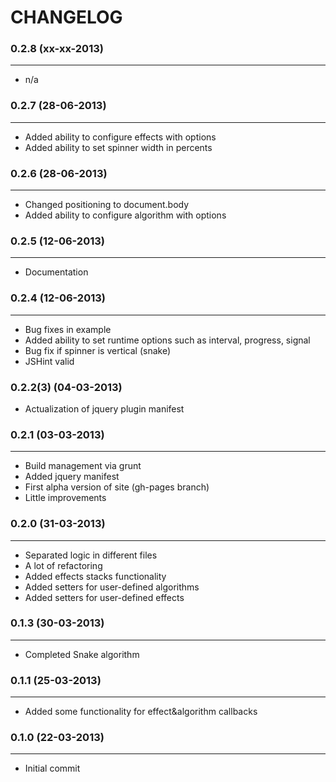 CHANGELOG
=========
### 0.2.8 (xx-xx-2013)
______________________

 + n/a

### 0.2.7 (28-06-2013)
______________________

 + Added ability to configure effects with options
 + Added ability to set spinner width in percents

### 0.2.6 (28-06-2013)
______________________

 + Changed positioning to document.body
 + Added ability to configure algorithm with options

### 0.2.5 (12-06-2013)
______________________

 + Documentation

### 0.2.4 (12-06-2013)
______________________

 + Bug fixes in example
 + Added ability to set runtime options such as interval, progress, signal
 + Bug fix if spinner is vertical (snake)
 + JSHint valid

### 0.2.2(3) (04-03-2013)

 + Actualization of jquery plugin manifest

### 0.2.1 (03-03-2013)
______________________

 + Build management via grunt
 + Added jquery manifest
 + First alpha version of site (gh-pages branch)
 + Little improvements

### 0.2.0 (31-03-2013)
______________________

 + Separated logic in different files
 + A lot of refactoring
 + Added effects stacks functionality
 + Added setters for user-defined algorithms
 + Added setters for user-defined effects

### 0.1.3 (30-03-2013)
______________________

 + Completed Snake algorithm

### 0.1.1 (25-03-2013)
______________________

 + Added some functionality for effect&algorithm callbacks

### 0.1.0 (22-03-2013)
______________________

 + Initial commit